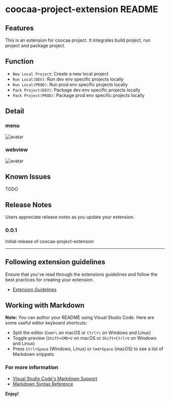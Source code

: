 # coocaa-project-extension README

## Features

This is an extension for coocaa project.
It integrates build project, run project and package project.

## Function

- `New Local Project`: Create a new local project
- `Run Local(DEV)`: Run dev env specific projects locally
- `Run Local(PROD)`: Run prod env specific projects locally
- `Pack Project(DEV)`: Package dev env specific projects locally
- `Pack Project(PROD)`: Package prod env specific projects locally

## Detail

### menu

![avatar](https://ae01.alicdn.com/kf/Hbd27381c41d24d29a7907a688c5d8e8ap.png)

### webview

![avatar](https://ae01.alicdn.com/kf/Ha73e243228ae48e9beea5dd5f94d96c6U.png)

## Known Issues

TODO

## Release Notes

Users appreciate release notes as you update your extension.

### 0.0.1

Initial release of coocaa-project-extension

---

## Following extension guidelines

Ensure that you've read through the extensions guidelines and follow the best practices for creating your extension.

- [Extension Guidelines](https://code.visualstudio.com/api/references/extension-guidelines)

## Working with Markdown

**Note:** You can author your README using Visual Studio Code. Here are some useful editor keyboard shortcuts:

- Split the editor (`Cmd+\` on macOS or `Ctrl+\` on Windows and Linux)
- Toggle preview (`Shift+CMD+V` on macOS or `Shift+Ctrl+V` on Windows and Linux)
- Press `Ctrl+Space` (Windows, Linux) or `Cmd+Space` (macOS) to see a list of Markdown snippets

### For more information

- [Visual Studio Code's Markdown Support](https://code.visualstudio.com/docs/languages/markdown)
- [Markdown Syntax Reference](https://help.github.com/articles/markdown-basics/)

**Enjoy!**
